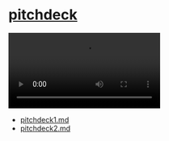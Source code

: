 # [pitchdeck](http://pitchdeck.cameramonit.com)

![Stop-False-Alarms-with-cameraMonit.mp4](Stop-False-Alarms-with-cameraMonit.mp4)

+ [pitchdeck1.md](pitchdeck1.md)
+ [pitchdeck2.md](pitchdeck2.md)

